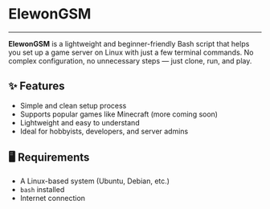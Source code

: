 # ElewonGSM
---

**ElewonGSM** is a lightweight and beginner-friendly Bash script that helps you set up a game server on Linux with just a few terminal commands. No complex configuration, no unnecessary steps — just clone, run, and play.

## ✨ Features
- Simple and clean setup process
- Supports popular games like Minecraft (more coming soon)
- Lightweight and easy to understand
- Ideal for hobbyists, developers, and server admins

## 🖥️ Requirements
- A Linux-based system (Ubuntu, Debian, etc.)
- `bash` installed
- Internet connection